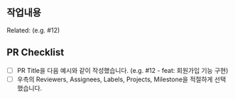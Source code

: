 ## 작업내용


Related: (e.g. #12)

## PR Checklist
- [ ] PR Title을 다음 예시와 같이 작성했습니다. (e.g. #12 - feat: 회원가입 기능 구현)
- [ ] 우측의 Reviewers, Assignees, Labels, Projects, Milestone을 적절하게 선택했습니다.
